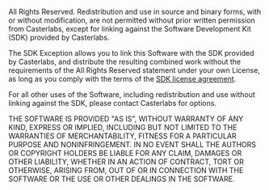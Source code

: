 All Rights Reserved. Redistribution and use in source and binary forms, with or without modification, are not permitted without prior written permission from Casterlabs, except for linking against the Software Development Kit (SDK) provided by Casterlabs.

The SDK Exception allows you to link this Software with the SDK provided by Casterlabs, and distribute the resulting combined work without the requirements of the All Rights Reserved statement under your own License, as long as you comply with the terms of the [SDK license agreement](/SDK_LICENSE.md).

For all other uses of the Software, including redistribution and use without linking against the SDK, please contact Casterlabs for options.

THE SOFTWARE IS PROVIDED "AS IS", WITHOUT WARRANTY OF ANY KIND, EXPRESS OR IMPLIED, INCLUDING BUT NOT LIMITED TO THE WARRANTIES OF MERCHANTABILITY, FITNESS FOR A PARTICULAR PURPOSE AND NONINFRINGEMENT. IN NO EVENT SHALL THE AUTHORS OR COPYRIGHT HOLDERS BE LIABLE FOR ANY CLAIM, DAMAGES OR OTHER LIABILITY, WHETHER IN AN ACTION OF CONTRACT, TORT OR OTHERWISE, ARISING FROM, OUT OF OR IN CONNECTION WITH THE SOFTWARE OR THE USE OR OTHER DEALINGS IN THE SOFTWARE.

